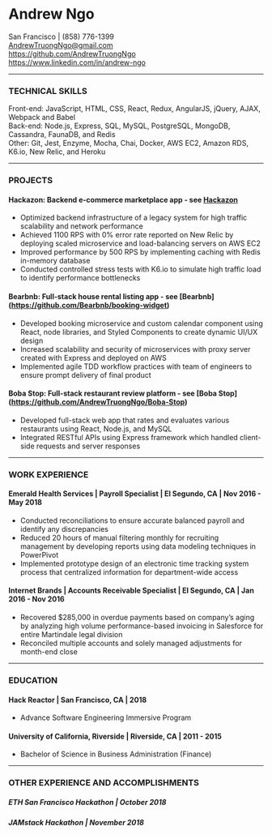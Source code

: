 # Andrew Ngo
San Francisco  |  (858) 776-1399 <br />
AndrewTruongNgo@gmail.com <br />
https://github.com/AndrewTruongNgo <br />
https://www.linkedin.com/in/andrew-ngo <br />

---
### TECHNICAL SKILLS
Front-end: JavaScript, HTML, CSS, React, Redux, AngularJS, jQuery, AJAX, Webpack and Babel        
Back-end: Node.js, Express, SQL, MySQL, PostgreSQL, MongoDB, Cassandra, FaunaDB, and Redis                        
Other: Git, Jest, Enzyme, Mocha, Chai, Docker, AWS EC2, Amazon RDS, K6.io, New Relic, and Heroku

---
### PROJECTS
#### Hackazon: Backend e-commerce marketplace app - see [Hackazon](https://github.com/Hackazon-System-Design/check-out-panel)
-	Optimized backend infrastructure of a legacy system for high traffic scalability and network performance
-	Achieved 1100 RPS with 0% error rate reported on New Relic by deploying scaled microservice and load-balancing servers on AWS EC2
-	Improved performance by 500 RPS by implementing caching with Redis in-memory database
-	Conducted controlled stress tests with K6.io to simulate high traffic load to identify performance bottlenecks

#### Bearbnb: Full-stack house rental listing app - see [Bearbnb] (https://github.com/Bearbnb/booking-widget)
-	Developed booking microservice and custom calendar component using React, node libraries, and Styled Components to create dynamic UI/UX design
-	Increased scalability and security of microservices with proxy server created with Express and deployed on AWS
-	Implemented agile TDD workflow practices with team of engineers to ensure prompt delivery of final product

#### Boba Stop: Full-stack restaurant review platform - see [Boba Stop] (https://github.com/AndrewTruongNgo/Boba-Stop)
-	Developed full-stack web app that rates and evaluates various restaurants using React, Node.js, and MySQL
-	Integrated RESTful APIs using Express framework which handled client-side requests and server responses

---
### WORK EXPERIENCE 
#### Emerald Health Services   |   Payroll Specialist   |   El Segundo, CA   |   Nov 2016 - May 2018
-	Conducted reconciliations to ensure accurate balanced payroll and identify any discrepancies
-	Reduced 20 hours of manual filtering monthly for recruiting management by developing reports using data modeling techniques in PowerPivot
-	Implemented prototype design of an electronic time tracking system process that centralized information for department-wide access

#### Internet Brands   |   Accounts Receivable Specialist   |   El Segundo, CA   |   Jan 2016 - Nov 2016
-	Recovered $285,000 in overdue payments based on company’s aging by analyzing high volume performance-based invoicing in Salesforce for entire Martindale legal division
-	Reconciled multiple accounts and solely managed adjustments for month-end close

---
### EDUCATION
#### Hack Reactor   |   San Francisco, CA   |   2018
-	Advance Software Engineering Immersive Program

#### University of California, Riverside   |   Riverside, CA   |   2011 - 2015
- Bachelor of Science in Business Administration (Finance)
 
---
### OTHER EXPERIENCE AND ACCOMPLISHMENTS
##### ETH San Francisco Hackathon   |    October 2018
##### JAMstack Hackathon   |   November 2018


